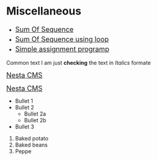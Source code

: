 # Miscellaneous
<style>
a{
    font-size: 18px;

}
</style>
<div style="line-height:25px;">
    <ul>
        <li><a href="https://github.com/user140112/Basic_Recursive_Problem/blob/master/My_another/sum_of_sequence.cpp">Sum Of Sequence</a></li>
        <li><a href="https://github.com/user140112/Basic_Recursive_Problem/blob/master/My_another/sum_of_sequence_using_loop.cpp">Sum Of Sequence using loop</a></li>
        <Li><a href="https://github.com/user140112/Basic_Recursive_Problem/blob/master/My_another/Simple_assignment_program.cpp">Simple assignment programp</a></li>
    </ul>
</div>





Common text I am just **checking** the text in *Italics*  formate

[Nesta CMS](http://effectif.com/nesta)

[Nesta CMS](http://effectif.com/nesta "Nesta is a superb CMS")

* Bullet 1
* Bullet 2
  * Bullet 2a
  * Bullet 2b
* Bullet 3

1. Baked potato
2. Baked beans
3. Peppe
